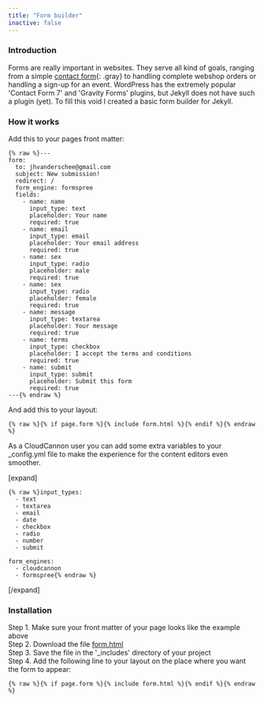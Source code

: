 ```yaml
---
title: "Form builder"
inactive: false
---
```


### Introduction

Forms are really important in websites. They serve all kind of goals, ranging from a simple [contact form](/contact){: .gray} to handling complete webshop orders or handling a sign-up for an event. WordPress has the extremely popular 'Contact Form 7' and 'Gravity Forms' plugins, but Jekyll does not have such a plugin (yet). To fill this void I created a basic form builder for Jekyll.

### How it works

Add this to your pages front matter:

```
{% raw %}---
form:
  to: jhvanderschee@gmail.com
  subject: New submission!
  redirect: /
  form_engine: formspree
  fields: 
    - name: name
      input_type: text
      placeholder: Your name
      required: true
    - name: email
      input_type: email
      placeholder: Your email address
      required: true
    - name: sex
      input_type: radio
      placeholder: male
      required: true
    - name: sex
      input_type: radio
      placeholder: female
      required: true
    - name: message
      input_type: textarea
      placeholder: Your message
      required: true
    - name: terms
      input_type: checkbox
      placeholder: I accept the terms and conditions
      required: true
    - name: submit
      input_type: submit
      placeholder: Submit this form
      required: true
---{% endraw %}
```

And add this to your layout:

```
{% raw %}{% if page.form %}{% include form.html %}{% endif %}{% endraw %}
```

As a CloudCannon user you can add some extra variables to your _config.yml file to make the experience for the content editors even smoother.

[expand]

```
{% raw %}input_types:
  - text
  - textarea
  - email
  - date
  - checkbox
  - radio
  - number
  - submit

form_engines:
  - cloudcannon
  - formspree{% endraw %}
```

[/expand]

### Installation

Step 1. Make sure your front matter of your page looks like the example above<br>
Step 2. Download the file [form.html](https://raw.githubusercontent.com/jhvanderschee/jekyllcodex/gh-pages/_includes/form.html)<br>
Step 3. Save the file in the '_includes' directory of your project<br>
Step 4. Add the following line to your layout on the place where you want the form to appear:

```
{% raw %}{% if page.form %}{% include form.html %}{% endif %}{% endraw %}
```